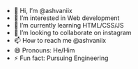 - 👋 Hi, I’m @ashvaniix
- 👀 I’m interested in Web development
- 🌱 I’m currently learning HTML/CSS/JS
- 💞️ I’m looking to collaborate on instagram
- 📫 How to reach me @ashvaniix
- 😄 Pronouns: He/Him
- ⚡ Fun fact: Pursuing Engineering

<!---
ashvaniix/ashvaniix is a ✨ special ✨ repository because its `README.md` (this file) appears on your GitHub profile.
You can click the Preview link to take a look at your changes.
--->
